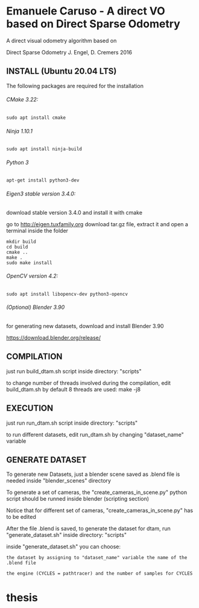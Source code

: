 # Emanuele Caruso - A direct VO based on Direct Sparse Odometry

A direct visual odometry algorithm based on

Direct Sparse Odometry
J. Engel, D. Cremers
2016 

## INSTALL  (Ubuntu 20.04 LTS)

The following packages are required for the installation

###### CMake 3.22:
    
```
sudo apt install cmake
```

###### Ninja 1.10.1

```
sudo apt install ninja-build
```

###### Python 3

```
apt-get install python3-dev
```

###### Eigen3 stable version 3.4.0:

download stable version 3.4.0 and install it with cmake

go to http://eigen.tuxfamily.org
download tar.gz file, extract it and open a terminal inside the folder


```
mkdir build
cd build
cmake ..
make .
sudo make install
```


###### OpenCV version 4.2:

```
sudo apt install libopencv-dev python3-opencv
```

###### (Optional) Blender 3.90

for generating new datasets, download and install Blender 3.90

https://download.blender.org/release/


## COMPILATION

just run build_dtam.sh script inside directory: "scripts"

to change number of threads involved during the compilation, edit build_dtam.sh
by default 8 threads are used: make -j8


## EXECUTION


just run run_dtam.sh script inside directory: "scripts"

to run different datasets, edit run_dtam.sh by changing "dataset_name" variable


## GENERATE DATASET


To generate new Datasets, just a blender scene saved as .blend file is needed inside "blender_scenes" directory

To generate a set of cameras, the "create_cameras_in_scene.py" python script should be runned inside blender (scripting section)

Notice that for different set of cameras, "create_cameras_in_scene.py" has to be edited

After the file .blend is saved, to generate the dataset for dtam, run "generate_dataset.sh" inside directory: "scripts"

inside "generate_dataset.sh" you can choose:

    the dataset by assigning to "dataset_name" variable the name of the .blend file

    the engine (CYCLES = pathtracer) and the number of samples for CYCLES
# thesis
